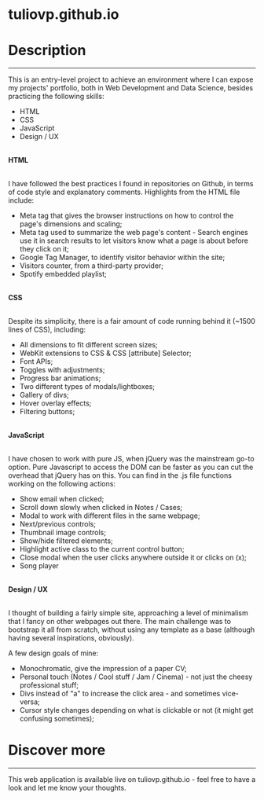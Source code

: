 # tuliovp.github.io

<h1>Description</h1>
                  <hr>
                  <p>
                    This is an entry-level project to achieve an environment where I can expose my projects' portfolio, both in Web Development and Data Science, besides practicing the following skills:
                    <br>
                    <ul>
                      <li>HTML</li>
                      <li>CSS</li>
                      <li>JavaScript</li>
                      <li>Design / UX</li>
                    </ul>  
                    <br>
                    <b>HTML</b>
                    <br><br>
                    <p>I have followed the best practices I found in repositories on Github, in terms of code style and explanatory comments. Highlights from the HTML file include:</p>
                    <ul>
                      <li>Meta tag that gives the browser instructions on how to control the page's dimensions and scaling;</li>
                      <li>Meta tag used to summarize the web page's content - Search engines use it in search results to let visitors know what a page is about before they click on it;</li>
                      <li>Google Tag Manager, to identify visitor behavior within the site;</li>
                      <li>Visitors counter, from a third-party provider;</li>
                      <li>Spotify embedded playlist;</li>
                    </ul>
                    <br>
                    <b>CSS</b>
                    <br><br>
                    <p>Despite its simplicity, there is a fair amount of code running behind it (~1500 lines of CSS), including:</p>
                    <ul>
                      <li>All dimensions to fit different screen sizes;</li>
                      <li>WebKit extensions to CSS & CSS [attribute] Selector;</li>
                      <li>Font APIs;</li>
                      <li>Toggles with adjustments;</li>
                      <li>Progress bar animations;</li>
                      <li>Two different types of modals/lightboxes;</li>
                      <li>Gallery of divs;</li>
                      <li>Hover overlay effects;</li>
                      <li>Filtering buttons;</li>
                    </ul>
                    <br>
                    <b>JavaScript</b>
                    <br><br>
                    <p>I have chosen to work with pure JS, when jQuery was the mainstream go-to option. Pure Javascript to access the DOM can be faster as you can cut the overhead that jQuery has on this. You can find in the .js file functions working on the following actions:</p>
                    <ul>
                      <li>Show email when clicked;</li>
                      <li>Scroll down slowly when clicked in Notes / Cases;</li>
                      <li>Modal to work with different files in the same webpage;</li>
                      <li>Next/previous controls;</li>
                      <li>Thumbnail image controls;</li>
                      <li>Show/hide filtered elements;</li>
                      <li>Highlight active class to the current control button;</li>
                      <li>Close modal when the user clicks anywhere outside it or clicks on <span> (x);</li>
                      <li>Song player</li>
                    </ul>
                    <br>
                    <b>Design / UX</b>
                    <br><br>
                    <p>I thought of building a fairly simple site, approaching a level of minimalism that I fancy on other webpages out there. The main challenge was to bootstrap it all from scratch, without using any template as a base (although having several inspirations, obviously).</p>
                    <p>A few design goals of mine:</p>
                    <ul>
                      <li>Monochromatic, give the impression of a paper CV;</li>
                      <li>Personal touch (Notes / Cool stuff / Jam / Cinema) - not just the cheesy professional stuff;</li>
                      <li>Divs instead of "a" to increase the click area - and sometimes vice-versa;</li>
                      <li>Cursor style changes depending on what is clickable or not (it might get confusing sometimes);</li>
                    </ul>
                  </p>
                  <h1>Discover more</h1>
                  <hr>
                  <p>This web application is available live on tuliovp.github.io - feel free to have a look and let me know your thoughts. 
                    </p>